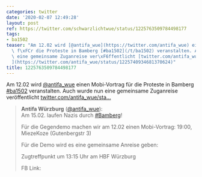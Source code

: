 ```yaml
---
categories: twitter
date: '2020-02-07 12:49:28'
layout: post
ref: https://twitter.com/schwarzlichtwue/status/1225763509784498177
tags:
- ba1502
teaser: "Am 12.02 wird [@antifa_wue](https://twitter.com/antifa_wue) einen Mobi-Vortrag\
  \ f\xFCr die Proteste in Bamberg [#ba1502](/t/ba1502) veranstalten. Auch wurde nun\
  \ eine gemeinsame Zuganreise ver\xF6ffentlicht [twitter.com/antifa_wue/sta\u2026\
  ](https://twitter.com/antifa_wue/status/1225740934681370624)"
title: 1225763509784498177
---
```

Am 12.02 wird [@antifa_wue](https://twitter.com/antifa_wue) einen Mobi-Vortrag für die Proteste in Bamberg [#ba1502](/t/ba1502) veranstalten. Auch wurde nun eine gemeinsame Zuganreise veröffentlicht [twitter.com/antifa_wue/sta…](https://twitter.com/antifa_wue/status/1225740934681370624)
> <b>Antifa Würzburg</b> ([@antifa_wue](https://twitter.com/antifa_wue)):  
>Am 15.02. laufen Nazis durch [#Bamberg](/t/bamberg)!  
>  
>Für die Gegendemo machen wir am 12.02 einen Mobi-Vortrag: 19:00, MiezeKoze (Gutenbergstr 3)  
>  
>  
>  
>Für die Demo wird es eine gemeinsame Anreise geben:  
>  
>Zugtreffpunkt um 13:15 Uhr am HBF Würzburg  
>  
>  
>  
>FB Link:    

